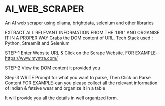 # AI_WEB_SCRAPER
An AI web scraper using ollama, brightdata, selenium and other libraries

EXTRACT ALL RELEVANT INFORMATION FROM THE 'URL' AND ORGANISE IT IN A PROPER WAY 
 Grabs the DOM content of URL.
 Tech Stack used : Python, Streamlit and Selenium

 STEP-1
 Enter Website URL & Click on the Scrape Website.
 FOR EXAMPLE-  https://www.myntra.com/

 STEP-2
 View the DOM content it provided you

 Step-3
 WRITE Prompt for what you want to parse, Then Click on Parse Content
 FOR EXAMPLE-can you please collect all the relevant information of indian & fetsive wear and organize it in a table

It will provide you all the details in well organized form.
